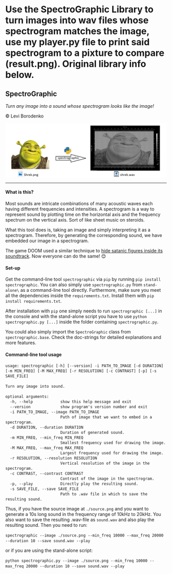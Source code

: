 # Use the SpectroGraphic Library to turn images into wav files whose spectrogram matches the image, use my player.py file to print said spectrogram to a pixture to compare (result.png). Original library info below.

## SpectroGraphic
_Turn any image into a sound whose spectrogram looks like the image!_

&copy; Levi Borodenko

![result](banner.png)

<hr>

#### What is this?

Most sounds are intricate combinations of many acoustic waves each having different frequencies and intensities. A spectrogram is a way to represent sound by plotting time on the horizontal axis and the frequency spectrum on the vertical axis. Sort of like sheet music on steroids.

What this tool does is, taking an image and simply interpreting it as a spectrogram. Therefore, by generating the corresponding sound, we have embedded our image in a spectrogram.

The game DOOM used a similar technique to [hide satanic figures inside its soundtrack](https://www.theverge.com/2016/5/31/11825606/doom-2016-soundtrack-satan-666-inverted-pentagram). Now everyone can do the same! 😊

#### Set-up

Get the command-line tool `spectrographic` via `pip` by running `pip install spectrographic`. You can also simply use `spectrographic.py` from `stand-alone\` as a command-line tool directly.
Furthermore, make sure you meet all the dependencies inside the `requirements.txt`. Install them with `pip install requirements.txt`.

After installation with `pip` one simply needs to run `spectrographic [...]` in the console and with the stand-alone script you have to use `python spectrographic.py [...]` inside the folder containing `spectrographic.py`.

You could also simply import the `SpectroGraphic` class from `spectrographic.base`. Check the doc-strings for detailed explanations and more features.

#### Command-line tool usage
```
usage: spectrographic [-h] [--version] -i PATH_TO_IMAGE [-d DURATION] [-m MIN_FREQ] [-M MAX_FREQ] [-r RESOLUTION] [-c CONTRAST] [-p] [-s SAVE_FILE]

Turn any image into sound.

optional arguments:
  -h, --help            show this help message and exit
  --version             show program's version number and exit
  -i PATH_TO_IMAGE, --image PATH_TO_IMAGE
                        Path of image that we want to embed in a spectrogram.
  -d DURATION, --duration DURATION
                        Duration of generated sound.
  -m MIN_FREQ, --min_freq MIN_FREQ
                        Smallest frequency used for drawing the image.
  -M MAX_FREQ, --max_freq MAX_FREQ
                        Largest frequency used for drawing the image.
  -r RESOLUTION, --resolution RESOLUTION
                        Vertical resolution of the image in the spectrogram.
  -c CONTRAST, --contrast CONTRAST
                        Contrast of the image in the spectrogram.
  -p, --play            Directly play the resulting sound.
  -s SAVE_FILE, --save SAVE_FILE
                        Path to .wav file in which to save the resulting sound.
```
Thus, if you have the source image at `./source.png` and you want to generate a 10s long sound in the frequency range of 10kHz to 20kHz. You also want to save the resulting .wav-file as `sound.wav` and also play the resulting sound. Then you need to run:

`spectrographic --image ./source.png --min_freq 10000 --max_freq 20000 --duration 10 --save sound.wav --play`

or if you are using the stand-alone script:

`python spectrographic.py --image ./source.png --min_freq 10000 --max_freq 20000 --duration 10 --save sound.wav --play`
